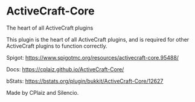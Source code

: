 # ActiveCraft-Core
The heart of all ActiveCraft plugins

This plugin is the heart of all ActiveCraft plugins, and is required for other ActiveCraft plugins to function correctly.

Spigot: https://www.spigotmc.org/resources/activecraft-core.95488/

Docs: https://cplaiz.github.io/ActiveCraft-Core/

bStats: https://bstats.org/plugin/bukkit/ActiveCraft-Core/12627

Made by CPlaiz and Silencio.
